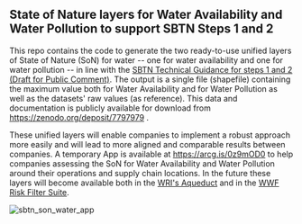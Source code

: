 ## State of Nature layers for Water Availability and Water Pollution to support SBTN Steps 1 and 2

This repo contains the code to generate the two ready-to-use unified layers of State of Nature (SoN) for water -- one for water availability and one for water pollution -- in line with the [SBTN Technical Guidance for steps 1 and 2 (Draft for Public Comment)](https://sciencebasedtargetsnetwork.org/wp-content/uploads/2022/09/Technical-Guidance-for-Step-1-Assess-and-Step-2-Prioritize.pdf). The output is a single file (shapefile) containing the maximum value both for Water Availability and for Water Pollution as well as the datasets' raw values (as reference). This data and documentation is publicly available for download from <https://zenodo.org/deposit/7797979> .

These unified layers will enable companies to implement a robust approach more easily and will lead to more aligned and comparable results between companies. A temporary App is available at <https://arcg.is/0z9mOD0> to help companies assessing the SoN for Water Availability and Water Pollution around their operations and supply chain locations. In the future these layers will become available both in the [WRI's Aqueduct](https://www.wri.org/aqueduct) and in the [WWF Risk Filter Suite](https://riskfilter.org/).

![sbtn_son_water_app](https://user-images.githubusercontent.com/20264840/230034304-a9bdd325-71a3-49d8-9ede-8b08b445f460.png)
